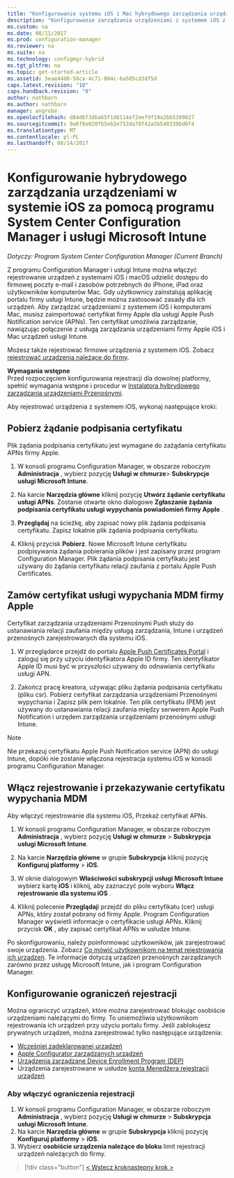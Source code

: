 ```yaml
---
title: "Konfigurowanie systemu iOS i Mac hybrydowego zarządzania urządzeniami za pomocą programu System Center Configuration Manager i Microsoft Intune | Dokumentacja firmy Microsoft"
description: "Konfigurowanie zarządzania urządzeniami z systemem iOS z programu System Center Configuration Manager i Microsoft Intune."
ms.custom: na
ms.date: 08/11/2017
ms.prod: configuration-manager
ms.reviewer: na
ms.suite: na
ms.technology: configmgr-hybrid
ms.tgt_pltfrm: na
ms.topic: get-started-article
ms.assetid: 5eae4400-58ca-4c71-804c-6a585cd3df5d
caps.latest.revision: "10"
caps.handback.revision: "0"
author: nathbarn
ms.author: nathbarn
manager: angrobe
ms.openlocfilehash: d84d6f3dba65f1d8114ef2eef9f19a2bb5389027
ms.sourcegitcommit: 9a6f8e028fb5eb2e752da70f42a5b548339bd8f4
ms.translationtype: MT
ms.contentlocale: pl-PL
ms.lasthandoff: 08/14/2017
---
```

# <a name="set-up-ios-hybrid-device-management-with-system-center-configuration-manager-and-microsoft-intune"></a>Konfigurowanie hybrydowego zarządzania urządzeniami w systemie iOS za pomocą programu System Center Configuration Manager i usługi Microsoft Intune

*Dotyczy: Program System Center Configuration Manager (Current Branch)*

Z programu Configuration Manager i usługi Intune można włączyć rejestrowanie urządzeń z systemami iOS i macOS udzielić dostępu do firmowej poczty e-mail i zasobów potrzebnych do iPhone, iPad oraz użytkowników komputerów Mac. Gdy użytkownicy zainstalują aplikację portalu firmy usługi Intune, będzie można zastosować zasady dla ich urządzeń. Aby zarządzać urządzeniami z systemem iOS i komputerami Mac, musisz zaimportować certyfikat firmy Apple dla usługi Apple Push Notification service (APNs). Ten certyfikat umożliwia zarządzanie, nawiązując połączenie z usługą zarządzania urządzeniami firmy Apple iOS i Mac urządzeń usługi Intune.  

 Możesz także rejestrować firmowe urządzenia z systemem iOS.  Zobacz [rejestrować urządzenia należące do firmy](enroll-company-owned-devices.md).  

**Wymagania wstępne**<br>
Przed rozpoczęciem konfigurowania rejestracji dla dowolnej platformy, spełnić wymagania wstępne i procedur w [Instalatora hybrydowego zarządzania urządzeniami Przenośnymi](setup-hybrid-mdm.md).

Aby rejestrować urządzenia z systemem iOS, wykonaj następujące kroki:  

## <a name="download-a-certificate-signing-request"></a>Pobierz żądanie podpisania certyfikatu
Plik żądania podpisania certyfikatu jest wymagane do zażądania certyfikatu APNs firmy Apple.  

1.  W konsoli programu Configuration Manager, w obszarze roboczym **Administracja** , wybierz pozycję **Usługi w chmurze**> **Subskrypcje usługi Microsoft Intune**.  

2.  Na karcie **Narzędzia główne** kliknij pozycję **Utwórz żądanie certyfikatu usługi APNs**. Zostanie otwarte okno dialogowe **Zgłaszanie żądania podpisania certyfikatu usługi wypychania powiadomień firmy Apple** .  

3.  **Przeglądaj** na ścieżkę, aby zapisać nowy plik żądania podpisania certyfikatu. Zapisz lokalnie plik żądania podpisania certyfikatu.  

4.  Kliknij przycisk **Pobierz**. Nowe Microsoft Intune certyfikatu podpisywania żądania pobierania plików i jest zapisany przez program Configuration Manager. Plik żądania podpisania certyfikatu jest używany do żądania certyfikatu relacji zaufania z portalu Apple Push Certificates.  

## <a name="request-an-mdm-push-certificate-from-apple"></a>Zamów certyfikat usługi wypychania MDM firmy Apple
Certyfikat zarządzania urządzeniami Przenośnymi Push służy do ustanawiania relacji zaufania między usługą zarządzania, Intune i urządzeń przenośnych zarejestrowanych dla systemu iOS.  

1.  W przeglądarce przejdź do portalu [Apple Push Certificates Portal](http://go.microsoft.com/fwlink/?LinkId=269844) i zaloguj się przy użyciu identyfikatora Apple ID firmy. Ten identyfikator Apple ID musi być w przyszłości używany do odnawiania certyfikatu usługi APN.  

2.  Zakończ pracę kreatora, używając pliku żądania podpisania certyfikatu (pliku csr). Pobierz certyfikat zarządzania urządzeniami Przenośnymi wypychania i Zapisz plik pem lokalnie. Ten plik certyfikatu (PEM) jest używany do ustanawiania relacji zaufania między serwerem Apple Push Notification i urzędem zarządzania urządzeniami przenośnymi usługi Intune.  

> [!NOTE]  
>  Nie przekazuj certyfikatu Apple Push Notification service (APN) do usługi Intune, dopóki nie zostanie włączona rejestracja systemu iOS w konsoli programu Configuration Manager.  

## <a name="enable-enrollment-and-upload-the-mdm-push-certificate"></a>Włącz rejestrowanie i przekazywanie certyfikatu wypychania MDM
Aby włączyć rejestrowanie dla systemu iOS, Przekaż certyfikat APNs.  

1.  W konsoli programu Configuration Manager, w obszarze roboczym **Administracja** , wybierz pozycję **Usługi w chmurze** > **Subskrypcja usługi Microsoft Intune**.  

2.  Na karcie **Narzędzia główne** w grupie **Subskrypcja** kliknij pozycję **Konfiguruj platformy** > **iOS**.  

3.  W oknie dialogowym **Właściwości subskrypcji usługi Microsoft Intune** wybierz kartę **iOS** i kliknij, aby zaznaczyć pole wyboru **Włącz rejestrowanie dla systemu iOS** .  
4.  Kliknij polecenie **Przeglądaj**i przejdź do pliku certyfikatu (cer) usługi APNs, który został pobrany od firmy Apple. Program Configuration Manager wyświetli informacje o certyfikacie usługi APNs. Kliknij przycisk **OK** , aby zapisać certyfikat APNs w usłudze Intune.  

Po skonfigurowaniu, należy poinformować użytkowników, jak zarejestrować swoje urządzenia. Zobacz [Co mówić użytkownikom na temat rejestrowania ich urządzeń](https://docs.microsoft.com/intune/end-user-educate). Te informacje dotyczą urządzeń przenośnych zarządzanych zarówno przez usługę Microsoft Intune, jak i program Configuration Manager.

## <a name="configure-enrollment-restrictions"></a>Konfigurowanie ograniczeń rejestracji

Można ograniczyć urządzeń, które można zarejestrować blokując osobiście urządzeniami należącymi do firmy. To uniemożliwia użytkownikom rejestrowania ich urządzeń przy użyciu portalu firmy. Jeśli zablokujesz prywatnych urządzeń, można zarejestrować tylko następujące urządzenia:
- [Wcześniej zadeklarowanej urządzeń](predeclare-devices-with-hardware-id.md)
- [Apple Configurator zarządzanych urządzeń](ios-hybrid-enrollment-using-apple-configurator.md)
- [Urządzenia zarządzane Device Enrollment Program (DEP)](ios-device-enrollment-program-for-hybrid.md)
- Urządzenia zarejestrowane w usłudze [konta Menedżera rejestracji urządzeń](enroll-devices-with-device-enrollment-manager.md)

### <a name="to-enable-enrollment-restrictions"></a>Aby włączyć ograniczenia rejestracji
1.  W konsoli programu Configuration Manager, w obszarze roboczym **Administracja** , wybierz pozycję **Usługi w chmurze** > **Subskrypcja usługi Microsoft Intune**.
2.  Na karcie **Narzędzia główne** w grupie **Subskrypcja** kliknij pozycję **Konfiguruj platformy** > **iOS**.
3.  Wybierz **osobiście urządzenia należące do bloku** limit rejestracji urządzeń należących do firmy.

> [!div class="button"]
[< Wstecz krok](create-service-connection-point.md)[następny krok >  ](set-up-additional-management.md)
